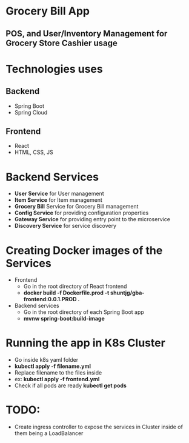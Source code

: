 # Grocery Bill App

## POS, and User/Inventory Management for Grocery Store Cashier usage

# Technologies uses

## Backend
- Spring Boot
- Spring Cloud

## Frontend
- React
- HTML, CSS, JS

# Backend Services
- **User Service** for User management
- **Item Service** for Item management
- **Grocery Bill** Service for Grocery Bill management
- **Config Service** for providing configuration properties
- **Gateway Service** for providing entry point to the microservice
- **Discovery Service** for service discovery

# Creating Docker images of the Services
- Frontend
  - Go in the root directory of React frontend
  - **docker build -f Dockerfile.prod -t shuntjg/gba-frontend:0.0.1.PROD .**
- Backend services
  - Go in the root directory of each Spring Boot app
  - **mvnw spring-boot:build-image**


# Running the app in K8s Cluster
- Go inside k8s yaml folder
- **kubectl apply -f filename.yml**
- Replace filename to the files inside
- ex: **kubectl apply -f frontend.yml**
- Check if all pods are ready **kubectl get pods**

# TODO:
- Create ingress controller to expose the services in Cluster inside of them being a LoadBalancer
